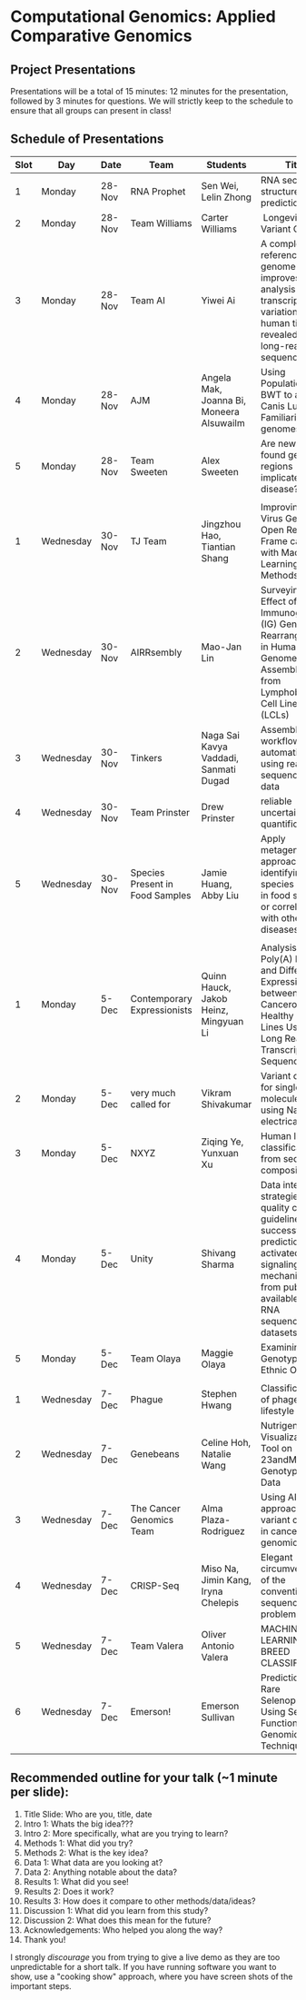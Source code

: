 # Computational Genomics: Applied Comparative Genomics
## Project Presentations

Presentations will be a total of 15 minutes: 12 minutes for the presentation, followed by 3 minutes for questions. We will strictly keep to the schedule to ensure that all groups can present in class! 

## Schedule of Presentations


| Slot | Day       | Date   | Team                            | Students                                 | Title                                                                                                                                                                       |
| ---- | --------- | ------ | ------------------------------- | ---------------------------------------- | --------------------------------------------------------------------------------------------------------------------------------------------------------------------------- |
| 1    | Monday    | 28-Nov | RNA Prophet                     | Sen Wei, Lelin Zhong                     | RNA secondary structure prediction                                                                                                                                          |
| 2    | Monday    | 28-Nov | Team Williams                   | Carter Williams                          |  Longevity Variant Clock                                                                                                                                                    |
| 3    | Monday    | 28-Nov | Team AI                         | Yiwei Ai                                 | A complete reference genome further improves analysis of transcriptome variation in human tissues revealed by long-read sequencing                                          |
| 4    | Monday    | 28-Nov | AJM                             | Angela Mak, Joanna Bi, Moneera Alsuwailm | Using Population BWT to analyze Canis Lupis Familiaris genomes.                                                                                                             |
| 5    | Monday    | 28-Nov | Team Sweeten                    | Alex Sweeten                             | Are newly found genomic regions implicated in disease?                                                                                                                      |
| | | | | | |
| 1    | Wednesday | 30-Nov | TJ Team                         | Jingzhou Hao, Tiantian Shang             | Improving RNA Virus Genome Open Reading Frame calling with Machine Learning Methods                                                                                         |
| 2    | Wednesday | 30-Nov | AIRRsembly                      | Mao-Jan Lin                              | Surveying the Effect of Immunoglobulin (IG) Gene Rearrangement in Human Genome Assemblies from Lymphoblastoid Cell Lines (LCLs)                                             |
| 3    | Wednesday | 30-Nov | Tinkers                         | Naga Sai Kavya Vaddadi, Sanmati Dugad    | Assembly workflow automation using real sequencing data                                                                                                                     |
| 4    | Wednesday | 30-Nov | Team Prinster                   | Drew Prinster                            | reliable uncertainty quantification                                                                                                                                         |
| 5    | Wednesday | 30-Nov | Species Present in Food Samples | Jamie Huang, Abby Liu                    | Apply metagenomics approaches to identifying species present in food samples or correlated with other diseases                                                              |
| | | | | | |
| 1    | Monday    | 5-Dec  | Contemporary Expressionists     | Quinn Hauck, Jakob Heinz, Mingyuan Li    | Analysis of Poly(A) Length and Differential Expression between Cancerous and Healthy Cell Lines Using Long Read Transcriptome Sequencing                                    |
| 2    | Monday    | 5-Dec  | very much called for            | Vikram Shivakumar                        | Variant calling for single molecules using Nanopore electrical signal                                                                                                       |
| 3    | Monday    | 5-Dec  | NXYZ                            | Ziqing Ye, Yunxuan Xu                    | Human lncRNA classification from sequence composition                                                                                                                       |
| 4    | Monday    | 5-Dec  | Unity                           | Shivang Sharma                           | Data integration strategies and quality control guidelines for successful prediction of activated signaling mechanisms from publicly available bulk RNA sequencing datasets |
| 5    | Monday    | 5-Dec  | Team Olaya                      | Maggie Olaya                             | Examining Genotypes for Ethnic Origin                                                                                                                                       |
| | | | | | |
| 1    | Wednesday | 7-Dec  | Phague                          | Stephen Hwang                            | Classification of phage lifestyle                                                                                                                                           |
| 2    | Wednesday | 7-Dec  | Genebeans                       | Celine Hoh, Natalie Wang                 | Nutrigenomic Visualization Tool on 23andMe Raw Genotyping Data                                                                                                              |
| 3    | Wednesday | 7-Dec  | The Cancer Genomics Team        | Alma Plaza-Rodriguez                     | Using AI/ML approaches for variant calling in cancer genomics                                                                                                               |
| 4    | Wednesday | 7-Dec  | CRISP-Seq                       | Miso Na, Jimin Kang, Iryna Chelepis      | Elegant circumvention of the conventional sequencing problems                                                                                                               |
| 5    | Wednesday | 7-Dec  | Team Valera                     | Oliver Antonio Valera                    | MACHINE LEARNING DOG BREED CLASSIFIER                                                                                                                                       |
| 6    | Wednesday | 7-Dec  | Emerson!                        | Emerson Sullivan                         | Prediction of Rare Selenoproteins Using Selective Functional Genomic Techniques                                                                                             |

## Recommended outline for your talk (~1 minute per slide):

1. Title Slide: Who are you, title, date
2. Intro 1: Whats the big idea???
3. Intro 2: More specifically, what are you trying to learn?
4. Methods 1: What did you try?
5. Methods 2: What is the key idea?
6. Data 1: What data are you looking at?
7. Data 2: Anything notable about the data?
8. Results 1: What did you see!
9. Results 2: Does it work?
10. Results 3: How does it compare to other methods/data/ideas?
11. Discussion 1: What did you learn from this study?
12. Discussion 2: What does this mean for the future?
13. Acknowledgements: Who helped you along the way?
14. Thank you!

I strongly *discourage* you from trying to give a live demo as they are too unpredictable for a short talk. If you have running software you want to show, use a "cooking show" approach, where you have screen shots of the important steps.    
